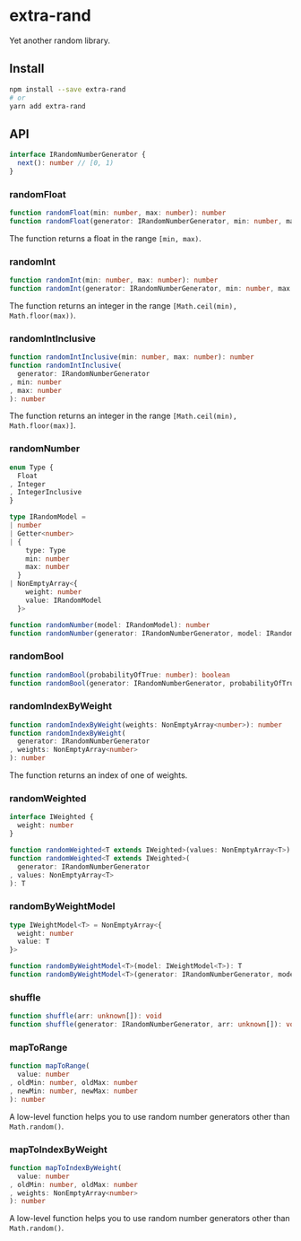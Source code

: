 # extra-rand
Yet another random library.

## Install
```sh
npm install --save extra-rand
# or
yarn add extra-rand
```

## API
```ts
interface IRandomNumberGenerator {
  next(): number // [0, 1)
}
```

### randomFloat
```ts
function randomFloat(min: number, max: number): number
function randomFloat(generator: IRandomNumberGenerator, min: number, max: number): number
```

The function returns a float in the range `[min, max)`.

### randomInt
```ts
function randomInt(min: number, max: number): number
function randomInt(generator: IRandomNumberGenerator, min: number, max: number): number
```

The function returns an integer in the range `[Math.ceil(min), Math.floor(max))`.

### randomIntInclusive
```ts
function randomIntInclusive(min: number, max: number): number
function randomIntInclusive(
  generator: IRandomNumberGenerator
, min: number
, max: number
): number
```

The function returns an integer in the range `[Math.ceil(min), Math.floor(max)]`.

### randomNumber
```ts
enum Type {
  Float
, Integer
, IntegerInclusive
}

type IRandomModel =
| number
| Getter<number>
| {
    type: Type
    min: number
    max: number
  }
| NonEmptyArray<{
    weight: number
    value: IRandomModel
  }>

function randomNumber(model: IRandomModel): number
function randomNumber(generator: IRandomNumberGenerator, model: IRandomModel): number
```

### randomBool
```ts
function randomBool(probabilityOfTrue: number): boolean
function randomBool(generator: IRandomNumberGenerator, probabilityOfTrue: number): boolean
```

### randomIndexByWeight
```ts
function randomIndexByWeight(weights: NonEmptyArray<number>): number
function randomIndexByWeight(
  generator: IRandomNumberGenerator
, weights: NonEmptyArray<number>
): number
```

The function returns an index of one of weights.

### randomWeighted
```ts
interface IWeighted {
  weight: number
}

function randomWeighted<T extends IWeighted>(values: NonEmptyArray<T>): T
function randomWeighted<T extends IWeighted>(
  generator: IRandomNumberGenerator
, values: NonEmptyArray<T>
): T
```

### randomByWeightModel
```ts
type IWeightModel<T> = NonEmptyArray<{
  weight: number
  value: T
}>

function randomByWeightModel<T>(model: IWeightModel<T>): T
function randomByWeightModel<T>(generator: IRandomNumberGenerator, model: IWeightModel<T>): T
```

### shuffle
```ts
function shuffle(arr: unknown[]): void
function shuffle(generator: IRandomNumberGenerator, arr: unknown[]): void
```

### mapToRange
```ts
function mapToRange(
  value: number
, oldMin: number, oldMax: number
, newMin: number, newMax: number
): number
```

A low-level function helps you to use random number generators other than `Math.random()`.

### mapToIndexByWeight
```ts
function mapToIndexByWeight(
  value: number
, oldMin: number, oldMax: number
, weights: NonEmptyArray<number>
): number
```

A low-level function helps you to use random number generators other than `Math.random()`.
